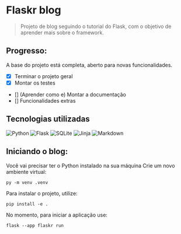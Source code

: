 # Flaskr blog
> Projeto de blog seguindo o tutorial do Flask, com o objetivo de aprender mais sobre o framework.

## Progresso:

A base do projeto está completa, aberto para novas funcionalidades.

- [x] Terminar o projeto geral
- [x] Montar os testes
- [] (Aprender como e) Montar a documentação
- [] Funcionalidades extras

## Tecnologias utilizadas
![Python](https://img.shields.io/badge/Python-3776AB?style=for-the-badge&logo=python&logoColor=white)
![Flask](https://img.shields.io/badge/Flask-000000?style=for-the-badge&logo=flask&logoColor=white)
![SQLite](https://img.shields.io/badge/SQLite-07405E?style=for-the-badge&logo=sqlite&logoColor=white)
![Jinja](https://img.shields.io/badge/jinja-white.svg?style=for-the-badge&logo=jinja&logoColor=black)
![Markdown](https://img.shields.io/badge/Markdown-000000?style=for-the-badge&logo=markdown&logoColor=white)

## Iniciando o blog:

Você vai precisar ter o Python instalado na sua máquina
Crie um novo ambiente virtual:
```
py -m venv .venv
```

Para instalar o projeto, utilize:

```
pip install -e .
```

No momento, para iniciar a aplicação use:
```
flask --app flaskr run
```
